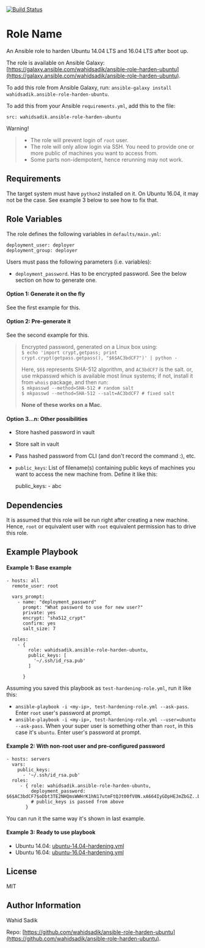 [![Build Status](https://travis-ci.org/wahidsadik/ansible-role-harden-ubuntu.svg?branch=master)](https://travis-ci.org/wahidsadik/ansible-role-harden-ubuntu)

Role Name
=========

An Ansible role to harden Ubuntu 14.04 LTS and 16.04 LTS after boot up.

The role is available on Ansible Galaxy: [https://galaxy.ansible.com/wahidsadik/ansible-role-harden-ubuntu](https://galaxy.ansible.com/wahidsadik/ansible-role-harden-ubuntu).

To add this role from Ansible Galaxy, run: `ansible-galaxy install wahidsadik.ansible-role-harden-ubuntu`.

To add this from your Ansible `requirements.yml`, add this to the file:

    src: wahidsadik.ansible-role-harden-ubuntu

Warning!
> - The role will prevent login of `root` user.
> - The role will only allow login via SSH. You need to provide one or more public of machines you want to access from.
> - Some parts non-idempotent, hence rerunning may not work.

Requirements
------------

The target system must have `python2` installed on it. On Ubuntu 16.04, it may not be the case. See example 3 below to see how to fix that.

Role Variables
--------------

The role defines the following variables in `defaults/main.yml`:

    deployment_user: deployer
    deployment_group: deployer

Users must pass the following parameters (i.e. variables):

- `deployment_password`. Has to be encrypted password. See the below section on how to generate one.

#### Option 1: Generate it on the fly

See the first example for this.


#### Option 2: Pre-generate it

See the second example for this.

> Encrypted password, generated on a Linux box using:  
> `$ echo 'import crypt,getpass; print crypt.crypt(getpass.getpass(), "$6$AC3bdCF7")' | python -`
>
> Here, `$6$` represents SHA-512 algorithm, and `AC3bdCF7` is the salt.
> or, use mkpasswd which is available most linux systems; if not, install it from `whois` package, and then run:  
> `$ mkpasswd --method=SHA-512 # random salt`  
> `$ mkpasswd --method=SHA-512 --salt=AC3bdCF7 # fixed salt`
>
> **None of these works on a Mac.**

#### Option 3...n: Other possibilities

- Store hashed password in vault
- Store salt in vault
- Pass hashed password from CLI (and don't record the command :), etc.

- `public_keys`: List of filename(s) containing public keys of machines you want to access the new machine from. Define it like this:


    public_keys:
      - abc


Dependencies
------------

It is assumed that this role will be run right after creating a new machine. Hence, `root` or equivalent user with `root` equivalent permission has to drive this role.

Example Playbook
----------------

#### Example 1: Base example

    - hosts: all
      remote_user: root

      vars_prompt:
        - name: "deployment_password"
          prompt: "What password to use for new user?"
          private: yes
          encrypt: "sha512_crypt"
          confirm: yes
          salt_size: 7

      roles:
        - {
            role: wahidsadik.ansible-role-harden-ubuntu,
            public_keys: [
              '~/.ssh/id_rsa.pub'
            ]

          }

Assuming you saved this playbook as `test-hardening-role.yml`, run it like this:

- `ansible-playbook -i <my-ip>, test-hardening-role.yml --ask-pass`. Enter `root` user's password at prompt.
- `ansible-playbook -i <my-ip>, test-hardening-role.yml --user=ubuntu --ask-pass`. When your super user is something other than `root`, in this case it's `ubuntu`. Enter user's password at prompt.

#### Example 2: With non-root user and pre-configured password

    - hosts: servers
      vars:
        public_keys:
          - '~/.ssh/id_rsa.pub'
      roles:
         - { role: wahidsadik.ansible-role-harden-ubuntu,
             deployment_password: $6$AC3bdCF7$oDbt3TE2NHQmsWWHrK1hN17utmFtQJt00fV0N.xA664IyGDpHEJmZbGZ..b5J3ibyvXlbc7jN3VGh3lBt4dc5/
             # public_keys is passed from above
           }

You can run it the same way it's shown in last example.

#### Example 3: Ready to use playbook

- Ubuntu 14.04: [ubuntu-14.04-hardening.yml](https://gist.github.com/wahidsadik/03396d9fb14b8342f26cd65792e1509c)
- Ubuntu 16.04: [ubuntu-16.04-hardening.yml](https://gist.github.com/wahidsadik/e0005717c783b426a69b7099385a44b7)


License
-------

MIT

Author Information
------------------

Wahid Sadik

Repo: [https://github.com/wahidsadik/ansible-role-harden-ubuntu](https://github.com/wahidsadik/ansible-role-harden-ubuntu).
